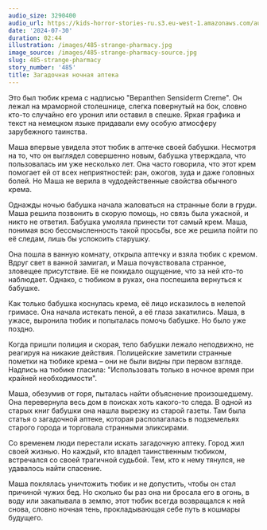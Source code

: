 ```yaml
---
audio_size: 3290400
audio_url: https://kids-horror-stories-ru.s3.eu-west-1.amazonaws.com/audio/485-strange-pharmacy.mp3
date: '2024-07-30'
duration: 02:44
illustration: /images/485-strange-pharmacy.jpg
image_source: /images/485-strange-pharmacy-source.jpg
slug: 485-strange-pharmacy
story_number: '485'
title: Загадочная ночная аптека
---
```


Это был тюбик крема с надписью "Bepanthen Sensiderm Creme". Он лежал на мраморной столешнице, слегка повернутый на бок, словно кто-то случайно его уронил или оставил в спешке. Яркая графика и текст на немецком языке придавали ему особую атмосферу зарубежного таинства.

Маша впервые увидела этот тюбик в аптечке своей бабушки. Несмотря на то, что он выглядел совершенно новым, бабушка утверждала, что пользовалась им уже несколько лет. Она часто говорила, что этот крем помогает ей от всех неприятностей: ран, ожогов, зуда и даже головных болей. Но Маша не верила в чудодейственные свойства обычного крема.

Однажды ночью бабушка начала жаловаться на странные боли в груди. Маша решила позвонить в скорую помощь, но связь была ужасной, и никто не ответил. Бабушка умоляла принести тот самый крем. Маша, понимая всю бессмысленность такой просьбы, все же решила пойти по её следам, лишь бы успокоить старушку.

Она пошла в ванную комнату, открыла аптечку и взяла тюбик с кремом. Вдруг свет в ванной замигал, и Маша почувствовала странное, зловещее присутствие. Её не покидало ощущение, что за ней кто-то наблюдает. Однако, с тюбиком в руках, она поспешила вернуться к бабушке.

Как только бабушка коснулась крема, её лицо исказилось в нелепой гримасе. Она начала истекать пеной, а её глаза закатились. Маша, в ужасе, выронила тюбик и попыталась помочь бабушке. Но было уже поздно.

Когда пришли полиция и скорая, тело бабушки лежало неподвижно, не реагируя на никакие действия. Полицейские заметили странные пометки на тюбике крема – они не были видны при первом взгляде. Надпись на тюбике гласила: "Использовать только в ночное время при крайней необходимости".

Маша, обезумив от горя, пыталась найти объяснение произошедшему. Она перевернула весь дом в поисках хоть какого-то следа. В одной из старых книг бабушки она нашла вырезку из старой газеты. Там была статья о загадочной аптеке, которая располагалась в подземельях старого города и торговала странными эликсирами.

Со временем люди перестали искать загадочную аптеку. Город жил своей жизнью. Но каждый, кто владел таинственным тюбиком, встречался со своей трагичной судьбой. Тем, кто к нему тянулся, не удавалось найти спасение.

Маша поклялась уничтожить тюбик и не допустить, чтобы он стал причиной чужих бед. Но сколько бы раз она ни бросала его в огонь, в воду или закапывала в землю, этот тюбик всегда возвращался к ней снова, словно ночная тень, прокладывающая себе путь в кошмары будущего.